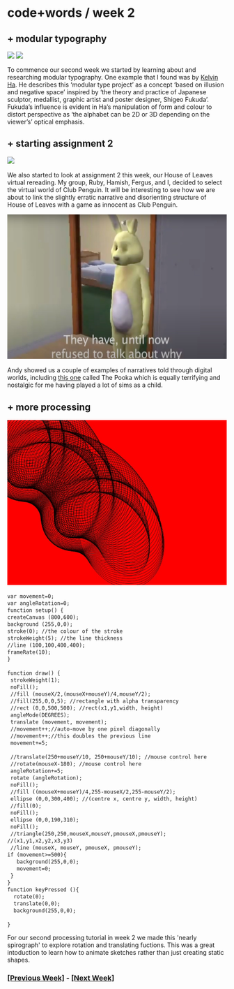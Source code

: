 # code+words / week 2

## + modular typography

<img src="modulartype.gif">
<img src="Fukuda-Exhibition-Poster.jpg">

To commence our second week we started by learning about and researching modular typography. One example that I found was by [Kelvin Ha](https://kelvinha.com/Modular-Type). He describes this ‘modular type project’ as a concept ‘based on illusion and negative space’ inspired by ‘the theory and practice of Japanese sculptor, medallist, graphic artist and poster designer, Shigeo Fukuda’. Fukuda’s influence is evident in Ha’s manipulation of form and colour to distort perspective as ‘the alphabet can be 2D or 3D depending on the viewer’s’ optical emphasis.


## + starting assignment 2

<img src="clubpenguin.jpg">

We also started to look at assignment 2 this week, our House of Leaves virtual rereading. My group, Ruby, Hamish, Fergus, and I, decided to select the virtual world of Club Penguin. It will be interesting to see how we are about to link the slightly erratic narrative and disorienting structure of House of Leaves with a game as innocent as Club Penguin.

<img src="pooka.jpg">

Andy showed us a couple of examples of narratives told through digital worlds, including [this one](https://www.youtube.com/watch?v=Tn9wVdaMOlw) called The Pooka which is equally terrifying and nostalgic for me having played a lot of sims as a child.


## + more processing

<img src="spiro.jpg">

```
var movement=0;
var angleRotation=0;
function setup() {
createCanvas (800,600);
background (255,0,0);
stroke(0); //the colour of the stroke
strokeWeight(5); //the line thickness
//line (100,100,400,400);
frameRate(10);
}

function draw() {
 strokeWeight(1);
 noFill();
 //fill (mouseX/2,(mouseX+mouseY)/4,mouseY/2);
 //fill(255,0,0,5); //rectangle with alpha transparency
 //rect (0,0,500,500); //rect(x1,y1,width, height)
 angleMode(DEGREES);
 translate (movement, movement);
 //movement++;//auto-move by one pixel diagonally
 //movement++;//this doubles the previous line
 movement+=5;
 
 //translate(250+mouseY/10, 250+mouseY/10); //mouse control here
 //rotate(mouseX-180); //mouse control here
 angleRotation+=5;
 rotate (angleRotation);
 noFill();
 //fill ((mouseX+mouseY)/4,255-mouseX/2,255-mouseY/2);
 ellipse (0,0,300,400); //(centre x, centre y, width, height)
 //fill(0);
 noFill();
 ellipse (0,0,190,310);
 noFill();
 //triangle(250,250,mouseX,mouseY,pmouseX,pmouseY); //(x1,y1,x2,y2,x3,y3)
 //line (mouseX, mouseY, pmouseX, pmouseY);
if (movement>=500){
   background(255,0,0);
   movement=0;
 }
}
function keyPressed (){
  rotate(0);
  translate(0,0);
  background(255,0,0);
 
}
```

For our second processing tutorial in week 2 we made this 'nearly spirograph' to explore rotation and translating fuctions. This was a great intoduction to learn how to animate sketches rather than just creating static shapes.

### [[Previous Week]](https://celiamance.github.io/codewords/SKO/WEEK1/) - [[Next Week]](https://celiamance.github.io/codewords/SKO/WEEK3/)
